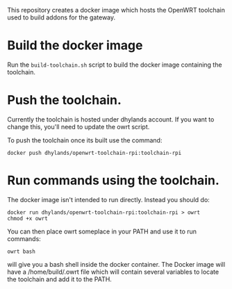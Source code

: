 This repository creates a docker image which hosts the OpenWRT toolchain
used to build addons for the gateway.

# Build the docker image

Run the `build-toolchain.sh` script to build the docker image containing the
toolchain.

# Push the toolchain.

Currently the toolchain is hosted under dhylands account. If you want to change
this, you'll need to update the owrt script.

To push the toolchain once its built use the command:
```
docker push dhylands/openwrt-toolchain-rpi:toolchain-rpi
```

# Run commands using the toolchain.

The docker image isn't intended to run directly. Instead you should do:
```
docker run dhylands/openwrt-toolchain-rpi:toolchain-rpi > owrt
chmod +x owrt
```
You can then place owrt someplace in your PATH and use it to run commands:
```
owrt bash
```
will give you a bash shell inside the docker container. The Docker image will
have a /home/build/.owrt file which will contain several variables to locate
the toolchain and add it to the PATH.
